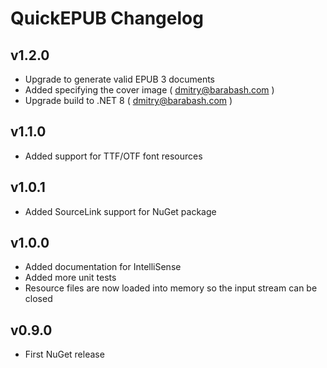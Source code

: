 # QuickEPUB Changelog #

## v1.2.0 ##

* Upgrade to generate valid EPUB 3 documents
* Added specifying the cover image ( dmitry@barabash.com )
* Upgrade build to .NET 8 ( dmitry@barabash.com )

## v1.1.0 ##

* Added support for TTF/OTF font resources

## v1.0.1 ##

* Added SourceLink support for NuGet package

## v1.0.0 ##

* Added documentation for IntelliSense
* Added more unit tests
* Resource files are now loaded into memory so the input stream can be closed

## v0.9.0 ##

* First NuGet release
